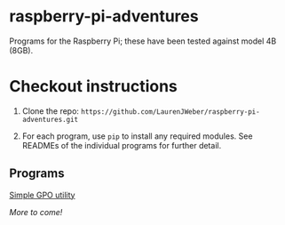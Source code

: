# raspberry-pi-adventures

Programs for the Raspberry Pi; these have been tested against model 4B (8GB).

# Checkout instructions

1. Clone the repo:
   `https://github.com/LaurenJWeber/raspberry-pi-adventures.git`
   
2. For each program, use `pip` to install any required modules.  See READMEs of the individual programs for further detail.

## Programs

[Simple GPO utility](gpo-utility)

*More to come!* 
